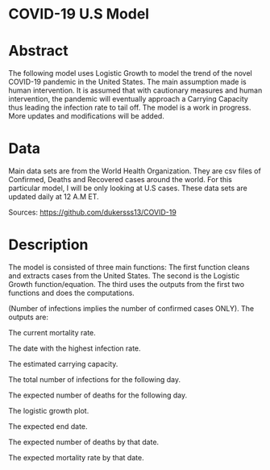 # COVID-19 U.S Model

# Abstract
The following model uses Logistic Growth to model the trend of the novel COVID-19 pandemic in the United States. The main assumption made is human intervention. It is assumed that with cautionary measures and human intervention, the pandemic will eventually approach a Carrying Capacity thus leading the infection rate to tail off. 
The model is a work in progress. More updates and modifications will be added.

# Data
Main data sets are from the World Health Organization. They are csv files of Confirmed, Deaths and Recovered cases around the world. For this particular model, I will be only looking at U.S cases. These data sets are updated daily at 12 A.M ET.

Sources: https://github.com/dukersss13/COVID-19

# Description
The model is consisted of three main functions:
The first function cleans and extracts cases from the United States.
The second is the Logistic Growth function/equation.
The third uses the outputs from the first two functions and does the computations. 

(Number of infections implies the number of confirmed cases ONLY).
The outputs are:

The current mortality rate.

The date with the highest infection rate.

The estimated carrying capacity.

The total number of infections for the following day.

The expected number of deaths for the following day.

The logistic growth plot.

The expected end date.

The expected number of deaths by that date.

The expected mortality rate by that date.
